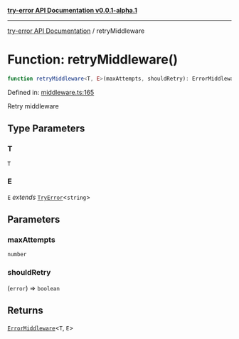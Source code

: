 [**try-error API Documentation v0.0.1-alpha.1**](../index.md)

***

[try-error API Documentation](../index.md) / retryMiddleware

# Function: retryMiddleware()

```ts
function retryMiddleware<T, E>(maxAttempts, shouldRetry): ErrorMiddleware<T, E>;
```

Defined in: [middleware.ts:165](https://github.com/oconnorjohnson/try-error/blob/e3ae0308069a4fba073f4543d527ad76373db795/src/middleware.ts#L165)

Retry middleware

## Type Parameters

### T

`T`

### E

`E` *extends* [`TryError`](../interfaces/TryError.md)\<`string`\>

## Parameters

### maxAttempts

`number`

### shouldRetry

(`error`) => `boolean`

## Returns

[`ErrorMiddleware`](../type-aliases/ErrorMiddleware.md)\<`T`, `E`\>
